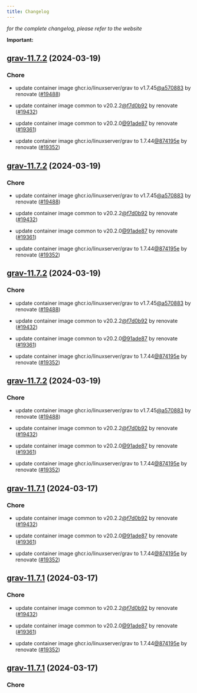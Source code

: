 ```yaml
---
title: Changelog
---
```



*for the complete changelog, please refer to the website*

**Important:**


## [grav-11.7.2](https://github.com/truecharts/charts/compare/grav-11.6.0...grav-11.7.2) (2024-03-19)

### Chore



- update container image ghcr.io/linuxserver/grav to v1.7.45[@a570883](https://github.com/a570883) by renovate ([#19488](https://github.com/truecharts/charts/issues/19488))

- update container image common to v20.2.2[@f7d0b92](https://github.com/f7d0b92) by renovate ([#19432](https://github.com/truecharts/charts/issues/19432))

- update container image common to v20.2.0[@91ade87](https://github.com/91ade87) by renovate ([#19361](https://github.com/truecharts/charts/issues/19361))

- update container image ghcr.io/linuxserver/grav to 1.7.44[@874195e](https://github.com/874195e) by renovate ([#19352](https://github.com/truecharts/charts/issues/19352))


## [grav-11.7.2](https://github.com/truecharts/charts/compare/grav-11.6.0...grav-11.7.2) (2024-03-19)

### Chore



- update container image ghcr.io/linuxserver/grav to v1.7.45[@a570883](https://github.com/a570883) by renovate ([#19488](https://github.com/truecharts/charts/issues/19488))

- update container image common to v20.2.2[@f7d0b92](https://github.com/f7d0b92) by renovate ([#19432](https://github.com/truecharts/charts/issues/19432))

- update container image common to v20.2.0[@91ade87](https://github.com/91ade87) by renovate ([#19361](https://github.com/truecharts/charts/issues/19361))

- update container image ghcr.io/linuxserver/grav to 1.7.44[@874195e](https://github.com/874195e) by renovate ([#19352](https://github.com/truecharts/charts/issues/19352))


## [grav-11.7.2](https://github.com/truecharts/charts/compare/grav-11.6.0...grav-11.7.2) (2024-03-19)

### Chore



- update container image ghcr.io/linuxserver/grav to v1.7.45[@a570883](https://github.com/a570883) by renovate ([#19488](https://github.com/truecharts/charts/issues/19488))

- update container image common to v20.2.2[@f7d0b92](https://github.com/f7d0b92) by renovate ([#19432](https://github.com/truecharts/charts/issues/19432))

- update container image common to v20.2.0[@91ade87](https://github.com/91ade87) by renovate ([#19361](https://github.com/truecharts/charts/issues/19361))

- update container image ghcr.io/linuxserver/grav to 1.7.44[@874195e](https://github.com/874195e) by renovate ([#19352](https://github.com/truecharts/charts/issues/19352))


## [grav-11.7.2](https://github.com/truecharts/charts/compare/grav-11.6.0...grav-11.7.2) (2024-03-19)

### Chore



- update container image ghcr.io/linuxserver/grav to v1.7.45[@a570883](https://github.com/a570883) by renovate ([#19488](https://github.com/truecharts/charts/issues/19488))

- update container image common to v20.2.2[@f7d0b92](https://github.com/f7d0b92) by renovate ([#19432](https://github.com/truecharts/charts/issues/19432))

- update container image common to v20.2.0[@91ade87](https://github.com/91ade87) by renovate ([#19361](https://github.com/truecharts/charts/issues/19361))

- update container image ghcr.io/linuxserver/grav to 1.7.44[@874195e](https://github.com/874195e) by renovate ([#19352](https://github.com/truecharts/charts/issues/19352))


## [grav-11.7.1](https://github.com/truecharts/charts/compare/grav-11.6.0...grav-11.7.1) (2024-03-17)

### Chore



- update container image common to v20.2.2[@f7d0b92](https://github.com/f7d0b92) by renovate ([#19432](https://github.com/truecharts/charts/issues/19432))

- update container image common to v20.2.0[@91ade87](https://github.com/91ade87) by renovate ([#19361](https://github.com/truecharts/charts/issues/19361))

- update container image ghcr.io/linuxserver/grav to 1.7.44[@874195e](https://github.com/874195e) by renovate ([#19352](https://github.com/truecharts/charts/issues/19352))


## [grav-11.7.1](https://github.com/truecharts/charts/compare/grav-11.6.0...grav-11.7.1) (2024-03-17)

### Chore



- update container image common to v20.2.2[@f7d0b92](https://github.com/f7d0b92) by renovate ([#19432](https://github.com/truecharts/charts/issues/19432))

- update container image common to v20.2.0[@91ade87](https://github.com/91ade87) by renovate ([#19361](https://github.com/truecharts/charts/issues/19361))

- update container image ghcr.io/linuxserver/grav to 1.7.44[@874195e](https://github.com/874195e) by renovate ([#19352](https://github.com/truecharts/charts/issues/19352))


## [grav-11.7.1](https://github.com/truecharts/charts/compare/grav-11.6.0...grav-11.7.1) (2024-03-17)

### Chore
